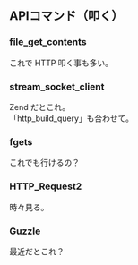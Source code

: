 ## APIコマンド（叩く）

### file_get_contents
これで HTTP 叩く事も多い。

### stream_socket_client
Zend だとこれ。  
「http_build_query」も合わせて。

### fgets
これでも行けるの？

### HTTP_Request2
時々見る。

### Guzzle
最近だとこれ？


